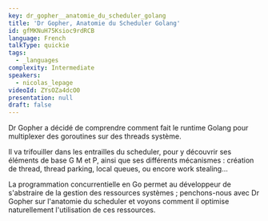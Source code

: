 ```yaml
---
key: dr_gopher__anatomie_du_scheduler_golang
title: 'Dr Gopher, Anatomie du Scheduler Golang'
id: gfMKNuH75Ksioc9rdRCB
language: French
talkType: quickie
tags:
  - _languages
complexity: Intermediate
speakers:
  - nicolas_lepage
videoId: ZYsOZa4dcO0
presentation: null
draft: false
---
```

Dr Gopher a décidé de comprendre comment fait le runtime Golang pour multiplexer des goroutines sur des threads système.


Il va trifouiller dans les entrailles du scheduler, pour y découvrir ses éléments de base G M et P, ainsi que ses différents mécanismes : création de thread, thread parking, local queues, ou encore work stealing...


La programmation concurrentielle en Go permet au développeur de s'abstraire de la gestion des ressources systèmes ; penchons-nous avec Dr Gopher sur l'anatomie du scheduler et voyons comment il optimise naturellement l'utilisation de ces ressources.